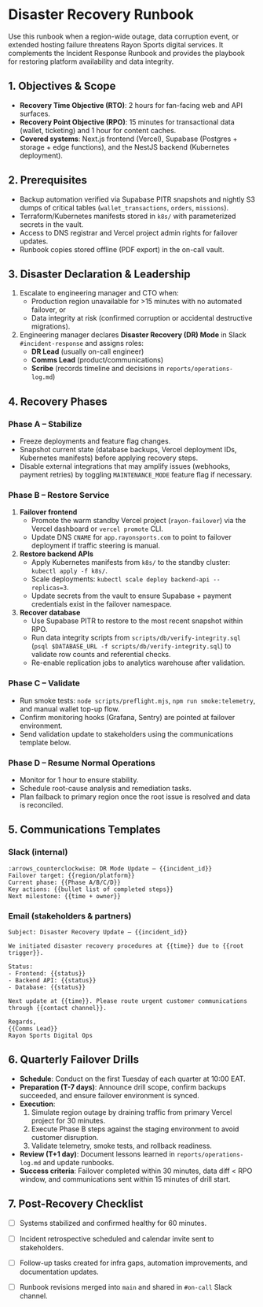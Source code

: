 # Disaster Recovery Runbook

Use this runbook when a region-wide outage, data corruption event, or extended hosting failure threatens Rayon Sports digital services. It complements the Incident Response Runbook and provides the playbook for restoring platform availability and data integrity.

## 1. Objectives & Scope
- **Recovery Time Objective (RTO)**: 2 hours for fan-facing web and API surfaces.
- **Recovery Point Objective (RPO)**: 15 minutes for transactional data (wallet, ticketing) and 1 hour for content caches.
- **Covered systems**: Next.js frontend (Vercel), Supabase (Postgres + storage + edge functions), and the NestJS backend (Kubernetes deployment).

## 2. Prerequisites
- Backup automation verified via Supabase PITR snapshots and nightly S3 dumps of critical tables (`wallet_transactions`, `orders`, `missions`).
- Terraform/Kubernetes manifests stored in `k8s/` with parameterized secrets in the vault.
- Access to DNS registrar and Vercel project admin rights for failover updates.
- Runbook copies stored offline (PDF export) in the on-call vault.

## 3. Disaster Declaration & Leadership
1. Escalate to engineering manager and CTO when:
   - Production region unavailable for >15 minutes with no automated failover, or
   - Data integrity at risk (confirmed corruption or accidental destructive migrations).
2. Engineering manager declares **Disaster Recovery (DR) Mode** in Slack `#incident-response` and assigns roles:
   - **DR Lead** (usually on-call engineer)
   - **Comms Lead** (product/communications)
   - **Scribe** (records timeline and decisions in `reports/operations-log.md`)

## 4. Recovery Phases
### Phase A – Stabilize
- Freeze deployments and feature flag changes.
- Snapshot current state (database backups, Vercel deployment IDs, Kubernetes manifests) before applying recovery steps.
- Disable external integrations that may amplify issues (webhooks, payment retries) by toggling `MAINTENANCE_MODE` feature flag if necessary.

### Phase B – Restore Service
1. **Failover frontend**
   - Promote the warm standby Vercel project (`rayon-failover`) via the Vercel dashboard or `vercel promote` CLI.
   - Update DNS `CNAME` for `app.rayonsports.com` to point to failover deployment if traffic steering is manual.
2. **Restore backend APIs**
   - Apply Kubernetes manifests from `k8s/` to the standby cluster: `kubectl apply -f k8s/`.
   - Scale deployments: `kubectl scale deploy backend-api --replicas=3`.
   - Update secrets from the vault to ensure Supabase + payment credentials exist in the failover namespace.
3. **Recover database**
   - Use Supabase PITR to restore to the most recent snapshot within RPO.
   - Run data integrity scripts from `scripts/db/verify-integrity.sql` (`psql $DATABASE_URL -f scripts/db/verify-integrity.sql`) to validate row counts and referential checks.
   - Re-enable replication jobs to analytics warehouse after validation.

### Phase C – Validate
- Run smoke tests: `node scripts/preflight.mjs`, `npm run smoke:telemetry`, and manual wallet top-up flow.
- Confirm monitoring hooks (Grafana, Sentry) are pointed at failover environment.
- Send validation update to stakeholders using the communications template below.

### Phase D – Resume Normal Operations
- Monitor for 1 hour to ensure stability.
- Schedule root-cause analysis and remediation tasks.
- Plan failback to primary region once the root issue is resolved and data is reconciled.

## 5. Communications Templates
### Slack (internal)
```
:arrows_counterclockwise: DR Mode Update – {{incident_id}}
Failover target: {{region/platform}}
Current phase: {{Phase A/B/C/D}}
Key actions: {{bullet list of completed steps}}
Next milestone: {{time + owner}}
```

### Email (stakeholders & partners)
```
Subject: Disaster Recovery Update – {{incident_id}}

We initiated disaster recovery procedures at {{time}} due to {{root trigger}}.

Status:
- Frontend: {{status}}
- Backend API: {{status}}
- Database: {{status}}

Next update at {{time}}. Please route urgent customer communications through {{contact channel}}.

Regards,
{{Comms Lead}}
Rayon Sports Digital Ops
```

## 6. Quarterly Failover Drills
- **Schedule**: Conduct on the first Tuesday of each quarter at 10:00 EAT.
- **Preparation (T-7 days)**: Announce drill scope, confirm backups succeeded, and ensure failover environment is synced.
- **Execution**:
  1. Simulate region outage by draining traffic from primary Vercel project for 30 minutes.
  2. Execute Phase B steps against the staging environment to avoid customer disruption.
  3. Validate telemetry, smoke tests, and rollback readiness.
- **Review (T+1 day)**: Document lessons learned in `reports/operations-log.md` and update runbooks.
- **Success criteria**: Failover completed within 30 minutes, data diff < RPO window, and communications sent within 15 minutes of drill start.

## 7. Post-Recovery Checklist
- [ ] Systems stabilized and confirmed healthy for 60 minutes.
- [ ] Incident retrospective scheduled and calendar invite sent to stakeholders.
- [ ] Follow-up tasks created for infra gaps, automation improvements, and documentation updates.
- [ ] Runbook revisions merged into `main` and shared in `#on-call` Slack channel.

